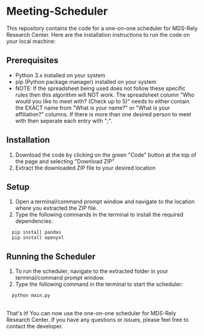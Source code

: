 # Meeting-Scheduler
This repository contains the code for a one-on-one scheduler for MDS-Rely Research Center. Here are the installation instructions to run the code on your local machine:

## Prerequisites
* Python 3.x installed on your system <br>
* pip (Python package manager) installed on your system <br>
* NOTE: If the spreadsheet being used does not follow these specific rules then this algorithm will NOT work. The spreadsheet column "Who would you like to meet with? (Check up to 5)" needs to either contain the EXACT name from "What is your name?" or "What is your affiliation?" columns. If there is more than one desired person to meet with then seperate each entry with ";".
## Installation
1. Download the code by clicking on the green "Code" button at the top of the page and selecting "Download ZIP"
2. Extract the downloaded ZIP file to your desired location
## Setup
1. Open a terminal/command prompt window and navigate to the location where you extracted the ZIP file.
1. Type the following commands in the terminal to install the required dependencies:<br>
```
  pip install pandas
  pip install openyxl
```
## Running the Scheduler
1. To run the scheduler, navigate to the extracted folder in your terminal/command prompt window.
2. Type the following command in the terminal to start the scheduler:
```
  python main.py
```
<br>That's it! You can now use the one-on-one scheduler for MDS-Rely Research Center. If you have any questions or issues, please feel free to contact the developer.
